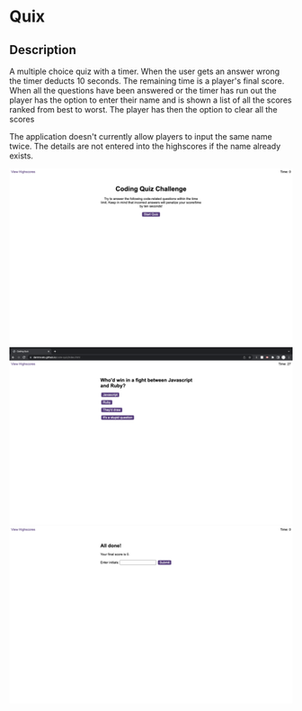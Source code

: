 # Quix

## Description

A multiple choice quiz with a timer. When the user gets an answer wrong the timer deducts 10 seconds.
The remaining time is a player's final score. When all the questions have been answered or the timer has run out the player
has the option to enter their name and is shown a list of all the scores ranked from best to worst. The player has then the option to clear all the scores

The application doesn't currently allow players to input the same name twice. The details are not entered into the highscores if the name already exists.

![Start page](./images/screenshot1.png "Start")
![Playing page](./images/screenshot2.png "Playing")
![Scoreboard page](./images/screenshot3.png "Scoreboard")

